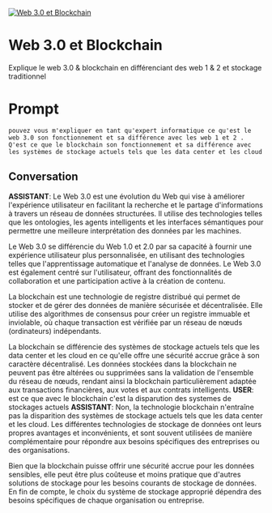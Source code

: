 
[![Web 3.0 et Blockchain](https://flow-prompt-covers.s3.us-west-1.amazonaws.com/icon/realistic/real_3.png)]()
# Web 3.0 et Blockchain 
Explique le web 3.0 & blockchain en différenciant des web 1 & 2 et stockage traditionnel

# Prompt

```
pouvez vous m'expliquer en tant qu'expert informatique ce qu'est le web 3.0 son fonctionnement et sa différence avec les web 1 et 2 . Q'est ce que le blockchain son fonctionnement et sa différence avec les systèmes de stockage actuels tels que les data center et les cloud
```

## Conversation

**ASSISTANT**: Le Web 3.0 est une évolution du Web qui vise à améliorer l'expérience utilisateur en facilitant la recherche et le partage d'informations à travers un réseau de données structurées. Il utilise des technologies telles que les ontologies, les agents intelligents et les interfaces sémantiques pour permettre une meilleure interprétation des données par les machines.



Le Web 3.0 se différencie du Web 1.0 et 2.0 par sa capacité à fournir une expérience utilisateur plus personnalisée, en utilisant des technologies telles que l'apprentissage automatique et l'analyse de données. Le Web 3.0 est également centré sur l'utilisateur, offrant des fonctionnalités de collaboration et une participation active à la création de contenu.



La blockchain est une technologie de registre distribué qui permet de stocker et de gérer des données de manière sécurisée et décentralisée. Elle utilise des algorithmes de consensus pour créer un registre immuable et inviolable, où chaque transaction est vérifiée par un réseau de nœuds (ordinateurs) indépendants.



La blockchain se différencie des systèmes de stockage actuels tels que les data center et les cloud en ce qu'elle offre une sécurité accrue grâce à son caractère décentralisé. Les données stockées dans la blockchain ne peuvent pas être altérées ou supprimées sans la validation de l'ensemble du réseau de nœuds, rendant ainsi la blockchain particulièrement adaptée aux transactions financières, aux votes et aux contrats intelligents.
**USER**: est ce que avec le blockchain c'est la disparution des systemes de stockages actuels
**ASSISTANT**: Non, la technologie blockchain n'entraîne pas la disparition des systèmes de stockage actuels tels que les data center et les cloud. Les différentes technologies de stockage de données ont leurs propres avantages et inconvénients, et sont souvent utilisées de manière complémentaire pour répondre aux besoins spécifiques des entreprises ou des organisations.



Bien que la blockchain puisse offrir une sécurité accrue pour les données sensibles, elle peut être plus coûteuse et moins pratique que d'autres solutions de stockage pour les besoins courants de stockage de données. En fin de compte, le choix du système de stockage approprié dépendra des besoins spécifiques de chaque organisation ou entreprise.


